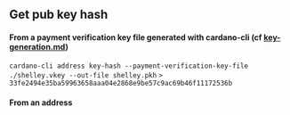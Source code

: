 ## Get pub key hash

#### From a payment verification key file generated with cardano-cli (cf [key-generation.md](./key-generation.md))
`cardano-cli address key-hash --payment-verification-key-file ./shelley.vkey --out-file shelley.pkh`
`> 33fe2494e35ba59963658aaa04e2868e9be57c9ac69b46f11172536b`

#### From an address

